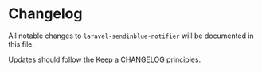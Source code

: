 # Changelog

All notable changes to `laravel-sendinblue-notifier` will be documented in this file.

Updates should follow the [Keep a CHANGELOG](http://keepachangelog.com/) principles.
